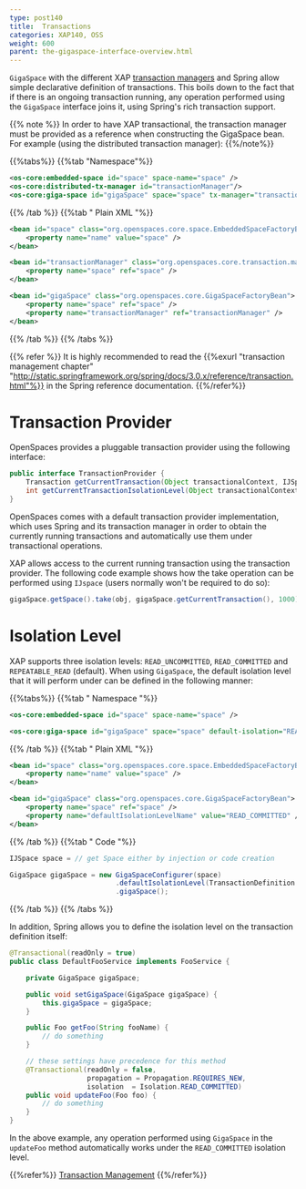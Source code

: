 ```yaml
---
type: post140
title:  Transactions
categories: XAP140, OSS
weight: 600
parent: the-gigaspace-interface-overview.html
---
```




`GigaSpace` with the different XAP [transaction managers](./transaction-overview.html) and Spring allow simple declarative definition of transactions. This boils down to the fact that if there is an ongoing transaction running, any operation performed using the `GigaSpace` interface joins it, using Spring's rich transaction support.

{{% note %}}
In order to have XAP transactional, the transaction manager must be provided as a reference when constructing the GigaSpace bean.
For example (using the distributed transaction manager):
{{%/note%}}

{{%tabs%}}
{{%tab "Namespace"%}}


```xml
<os-core:embedded-space id="space" space-name="space" />
<os-core:distributed-tx-manager id="transactionManager"/>
<os-core:giga-space id="gigaSpace" space="space" tx-manager="transactionManager"/>
```

{{% /tab %}}
{{%tab "  Plain XML "%}}
```xml
<bean id="space" class="org.openspaces.core.space.EmbeddedSpaceFactoryBean">
    <property name="name" value="space" />
</bean>

<bean id="transactionManager" class="org.openspaces.core.transaction.manager.DistributedJiniTransactionManager">
	<property name="space" ref="space" />
</bean>

<bean id="gigaSpace" class="org.openspaces.core.GigaSpaceFactoryBean">
    <property name="space" ref="space" />
	<property name="transactionManager" ref="transactionManager" />
</bean>
```

{{% /tab %}}
{{% /tabs %}}

{{% refer %}}
It is highly recommended to read the {{%exurl "transaction management chapter" "http://static.springframework.org/spring/docs/3.0.x/reference/transaction.html"%}} in the Spring reference documentation.
{{%/refer%}}

# Transaction Provider

OpenSpaces provides a pluggable transaction provider using the following interface:


```java
public interface TransactionProvider {
    Transaction getCurrentTransaction(Object transactionalContext, IJSpace space);
    int getCurrentTransactionIsolationLevel(Object transactionalContext);
}
```

OpenSpaces comes with a default transaction provider implementation, which uses Spring and its transaction manager in order to obtain the currently running transactions and automatically use them under transactional operations.

XAP allows access to the current running transaction using the transaction provider. The following code example shows how the take operation can be performed using `IJspace` (users normally won't be required to do so):


```java
gigaSpace.getSpace().take(obj, gigaSpace.getCurrentTransaction(), 1000);
```

# Isolation Level

XAP supports three isolation levels: `READ_UNCOMMITTED`, `READ_COMMITTED` and `REPEATABLE_READ` (default). When using `GigaSpace`, the default isolation level that it will perform under can be defined in the following manner:

{{%tabs%}}
{{%tab "  Namespace "%}}


```xml
<os-core:embedded-space id="space" space-name="space" />

<os-core:giga-space id="gigaSpace" space="space" default-isolation="READ_COMMITTED"/>
```

{{% /tab %}}
{{%tab "  Plain XML "%}}
```xml
<bean id="space" class="org.openspaces.core.space.EmbeddedSpaceFactoryBean">
    <property name="name" value="space" />
</bean>

<bean id="gigaSpace" class="org.openspaces.core.GigaSpaceFactoryBean">
	<property name="space" ref="space" />
    <property name="defaultIsolationLevelName" value="READ_COMMITTED" />
</bean>
```

{{% /tab %}}
{{%tab "  Code "%}}
```java
IJSpace space = // get Space either by injection or code creation

GigaSpace gigaSpace = new GigaSpaceConfigurer(space)
                          .defaultIsolationLevel(TransactionDefinition.ISOLATION_READ_COMMITTED)
                          .gigaSpace();
```

{{% /tab %}}
{{% /tabs %}}

In addition, Spring allows you to define the isolation level on the transaction definition itself:


```java
@Transactional(readOnly = true)
public class DefaultFooService implements FooService {

    private GigaSpace gigaSpace;

    public void setGigaSpace(GigaSpace gigaSpace) {
    	this.gigaSpace = gigaSpace;
    }

    public Foo getFoo(String fooName) {
        // do something
    }

    // these settings have precedence for this method
    @Transactional(readOnly = false,
                   propagation = Propagation.REQUIRES_NEW,
                   isolation  = Isolation.READ_COMMITTED)
    public void updateFoo(Foo foo) {
        // do something
    }
}
```

In the above example, any operation performed using `GigaSpace` in the `updateFoo` method automatically works under the `READ_COMMITTED` isolation level.


{{%refer%}}
[Transaction Management](./transaction-overview.html)
{{%/refer%}}

